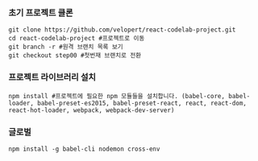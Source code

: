 ### 초기 프로젝트 클론
```cli
git clone https://github.com/velopert/react-codelab-project.git
cd react-codelab-project #프로젝트로 이동
git branch -r #원격 브랜치 목록 보기
git checkout step00 #첫번재 브랜치로 전환
```

### 프로젝트 라이브러리 설치
```npm install #프로젝트에 필요한 npm 모듈들을 설치합니다. (babel-core, babel-loader, babel-preset-es2015, babel-preset-react, react, react-dom, react-hot-loader, webpack, webpack-dev-server)```

### 글로벌 
```npm install -g babel-cli nodemon cross-env```
